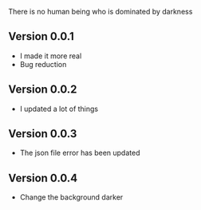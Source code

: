There is no human being who is dominated by darkness

## Version 0.0.1
* I made it more real
* Bug reduction

## Version 0.0.2
* I updated a lot of things

## Version 0.0.3
* The json file error has been updated

## Version 0.0.4
* Change the background darker